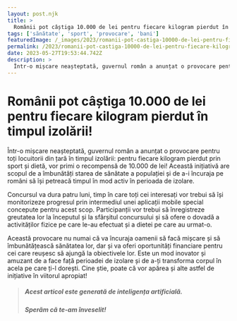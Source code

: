 ```yaml
---
layout: post.njk
title: >
  Românii pot câștiga 10.000 de lei pentru fiecare kilogram pierdut în timpul izolării!
tags: ['sănătate', 'sport', 'provocare', 'bani']
featuredImage: /_images/2023/romanii-pot-castiga-10000-de-lei-pentru-fiecare-kilogram-pierdut-in-timpul-izolarii.jpg
permalink: /2023/romanii-pot-castiga-10000-de-lei-pentru-fiecare-kilogram-pierdut-in-timpul-izolarii.html
date: 2023-05-27T19:53:44.742Z
description: >
  Într-o mișcare neașteptată, guvernul român a anunțat o provocare pentru toți locuitorii din țară în timpul izolării: pentru fiecare kilogram pierdut prin sport și dietă, vor primi o recompensă de 10.000 de lei! Această inițiativă are scopul de a îmbunătăți starea de sănătate a populației și de a-i încuraja pe români să își petreacă timpul în mod activ în perioada de izolare.
---
```


# Românii pot câștiga 10.000 de lei pentru fiecare kilogram pierdut în timpul izolării!

Într-o mișcare neașteptată, guvernul român a anunțat o provocare pentru toți locuitorii din țară în timpul izolării: pentru fiecare kilogram pierdut prin sport și dietă, vor primi o recompensă de 10.000 de lei! Această inițiativă are scopul de a îmbunătăți starea de sănătate a populației și de a-i încuraja pe români să își petreacă timpul în mod activ în perioada de izolare.

Concursul va dura patru luni, timp în care toți cei interesați vor trebui să își monitorizeze progresul prin intermediul unei aplicații mobile special concepute pentru acest scop. Participanții vor trebui să înregistreze greutatea lor la începutul și la sfârșitul concursului și să ofere o dovadă a activităților fizice pe care le-au efectuat și a dietei pe care au urmat-o.

Această provocare nu numai că va încuraja oamenii să facă mișcare și să îmbunătățească sănătatea lor, dar și va oferi oportunități financiare pentru cei care reușesc să ajungă la obiectivele lor. Este un mod inovator și amuzant de a face față perioadei de izolare și de a-ți transforma corpul în acela pe care ți-l dorești. Cine știe, poate că vor apărea și alte astfel de inițiative în viitorul apropiat!

> ##### Acest articol este generată de inteligența artificială.
> ##### Sperăm că te-am înveselit!
